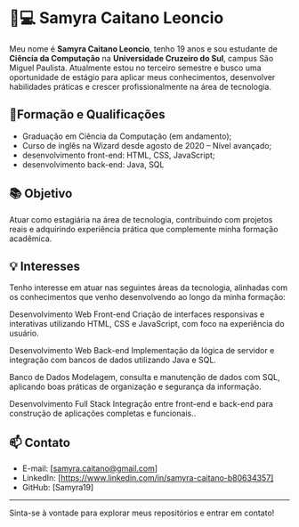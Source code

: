 # 👩💻 Samyra Caitano Leoncio

Meu nome é **Samyra Caitano Leoncio**, tenho 19 anos e sou estudante de **Ciência da Computação** na **Universidade Cruzeiro do Sul**, campus São Miguel Paulista. Atualmente estou no terceiro semestre e busco uma oportunidade de estágio para aplicar meus conhecimentos, desenvolver habilidades práticas e crescer profissionalmente na área de tecnologia.

## 🚀Formação e Qualificações

- Graduação em Ciência da Computação (em andamento);
- Curso de inglês na Wizard desde agosto de 2020 – Nível avançado;
-  desenvolvimento front-end: HTML, CSS, JavaScript;
- desenvolvimento back-end: Java, SQL


## 📚 Objetivo

Atuar como estagiária na área de tecnologia, contribuindo com projetos reais e adquirindo experiência prática que complemente minha formação acadêmica.

## 💡 Interesses

Tenho interesse em atuar nas seguintes áreas da tecnologia, alinhadas com os conhecimentos que venho desenvolvendo ao longo da minha formação:

Desenvolvimento Web Front-end
Criação de interfaces responsivas e interativas utilizando HTML, CSS e JavaScript, com foco na experiência do usuário.

Desenvolvimento Web Back-end
Implementação da lógica de servidor e integração com bancos de dados utilizando Java e SQL.

Banco de Dados
Modelagem, consulta e manutenção de dados com SQL, aplicando boas práticas de organização e segurança da informação.

Desenvolvimento Full Stack
Integração entre front-end e back-end para construção de aplicações completas e funcionais..

## 📫 Contato

- E-mail: [samyra.caitano@gmail.com]
- LinkedIn: [https://www.linkedin.com/in/samyra-caitano-b80634357]
- GitHub: [Samyra19]


---

Sinta-se à vontade para explorar meus repositórios e entrar em contato!

